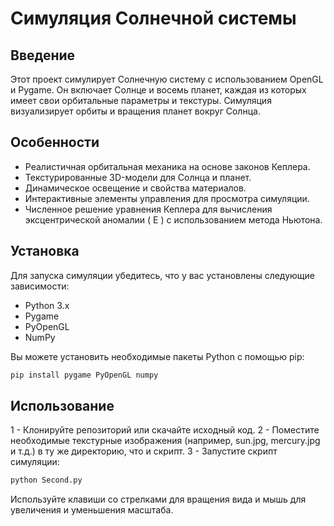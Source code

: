 # Симуляция Солнечной системы

## Введение
Этот проект симулирует Солнечную систему с использованием OpenGL и Pygame. Он включает Солнце и восемь планет, каждая из которых имеет свои орбитальные параметры и текстуры. Симуляция визуализирует орбиты и вращения планет вокруг Солнца.

## Особенности
- Реалистичная орбитальная механика на основе законов Кеплера.
- Текстурированные 3D-модели для Солнца и планет.
- Динамическое освещение и свойства материалов.
- Интерактивные элементы управления для просмотра симуляции.
- Численное решение уравнения Кеплера для вычисления эксцентрической аномалии \( E \) с использованием метода Ньютона.

## Установка
Для запуска симуляции убедитесь, что у вас установлены следующие зависимости:
- Python 3.x
- Pygame
- PyOpenGL
- NumPy

Вы можете установить необходимые пакеты Python с помощью pip:
```bash
pip install pygame PyOpenGL numpy
```
## Использование

1 - Клонируйте репозиторий или скачайте исходный код.
2 - Поместите необходимые текстурные изображения (например, sun.jpg, mercury.jpg и т.д.) в ту же директорию, что и скрипт.
3 - Запустите скрипт симуляции:
```bash
python Second.py
```
Используйте клавиши со стрелками для вращения вида и мышь для увеличения и уменьшения масштаба.

